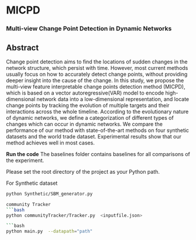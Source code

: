 # MICPD
### Multi-view Change Point Detection in Dynamic Networks

## Abstract
Change point detection aims to find the locations of sudden changes in the network structure, which persist with time.
However, most current methods usually focus on how to accurately detect change points, without providing deeper insight into the cause of the change.
In this study, we propose the multi-view feature interpretable change points detection method (MICPD), which is based on a vector autoregressive(VAR) model to encode high-dimensional network data into a low-dimensional representation, and locate change points by tracking the evolution of multiple targets and their interactions across the whole timeline. 
According to the evolutionary nature of dynamic networks, we define a categorization of different types of changes which can occur in dynamic networks.
We compare the performance of our method with state-of-the-art methods on four synthetic datasets and the world trade dataset. Experimental results show that our method achieves well in most cases.

**Run the code**
The baselines folder contains baselines for all comparisons of the experiment.

Please set the root directory of the project as your Python path.

For Synthetic dataset

```bash
python Synthetic/SBM_generator.py

community Tracker
```bash
python communityTracker/Tracker.py  <inputfile.json>

```bash
python main.py  --datapath="path"


